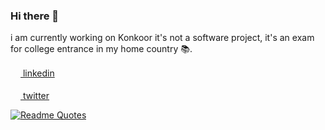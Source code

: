 ### Hi there 👋

i am currently working on Konkoor it's not a software project, it's an exam for college entrance in my home country 📚.

<a href="https://www.linkedin.com/in/mahdi-tajik-318b9925b" > <img height="16" width="16" src="https://cdn.simpleicons.org/linkedin" /> linkedin </a> <br></br>
<a href="https://www.twitter.com/mahdithedev"> <img height="16" width="16" src="https://cdn.simpleicons.org/twitter" /> twitter </a>
  
[![Readme Quotes](https://quotes-github-readme.vercel.app/api?type=horizontal&theme=dark)](https://github.com/piyushsuthar/github-readme-quotes)
